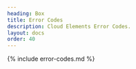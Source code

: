 ```yaml
---
heading: Box
title: Error Codes
description: Cloud Elements Error Codes.
layout: docs
order: 40
---
```


{% include error-codes.md %}
